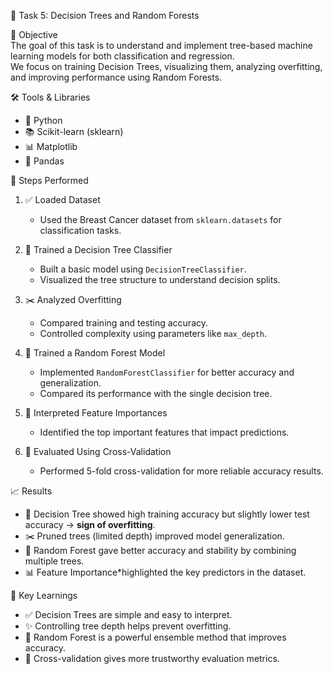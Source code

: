  🌳 Task 5: Decision Trees and Random Forests

 📌 Objective  
The goal of this task is to understand and implement tree-based machine learning models for both classification and regression.  
We focus on training Decision Trees, visualizing them, analyzing overfitting, and improving performance using Random Forests.

 🛠 Tools & Libraries  
- 🐍 Python  
- 📚 Scikit-learn (sklearn)  
- 📊 Matplotlib
- 🧾 Pandas

 🧪 Steps Performed  

1. ✅ Loaded Dataset  
   - Used the Breast Cancer dataset from `sklearn.datasets` for classification tasks.

2. 🌲 Trained a Decision Tree Classifier  
   - Built a basic model using `DecisionTreeClassifier`.  
   - Visualized the tree structure to understand decision splits.

3. ✂️ Analyzed Overfitting
   - Compared training and testing accuracy.  
   - Controlled complexity using parameters like `max_depth`.

4. 🌿 Trained a Random Forest Model 
   - Implemented `RandomForestClassifier` for better accuracy and generalization.  
   - Compared its performance with the single decision tree.

5. 🧠 Interpreted Feature Importances 
   - Identified the top important features that impact predictions.

6. 🔁 Evaluated Using Cross-Validation  
   - Performed 5-fold cross-validation for more reliable accuracy results.
     
 📈 Results  

- 🌲 Decision Tree showed high training accuracy but slightly lower test accuracy → **sign of overfitting**.  
- ✂️ Pruned trees (limited depth) improved model generalization.  
- 🌿 Random Forest gave better accuracy and stability by combining multiple trees.  
- 📊 Feature Importance*highlighted the key predictors in the dataset.

 📝 Key Learnings  

- ✅ Decision Trees are simple and easy to interpret.  
- ✨ Controlling tree depth helps prevent overfitting.  
- 🌿 Random Forest is a powerful ensemble method that improves accuracy.  
- 📌 Cross-validation gives more trustworthy evaluation metrics.
